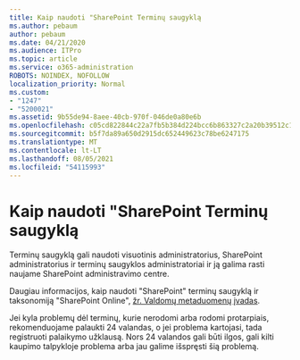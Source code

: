 ```yaml
---
title: Kaip naudoti "SharePoint Terminų saugyklą
ms.author: pebaum
author: pebaum
ms.date: 04/21/2020
ms.audience: ITPro
ms.topic: article
ms.service: o365-administration
ROBOTS: NOINDEX, NOFOLLOW
localization_priority: Normal
ms.custom:
- "1247"
- "5200021"
ms.assetid: 9b55de94-8aee-40cb-970f-046de0a80e6b
ms.openlocfilehash: c05cd822844c22a7fb5b384d224bcc6b863327c2a20b39512c16e0585e8951b7
ms.sourcegitcommit: b5f7da89a650d2915dc652449623c78be6247175
ms.translationtype: MT
ms.contentlocale: lt-LT
ms.lasthandoff: 08/05/2021
ms.locfileid: "54115993"
---
```

# <a name="how-to-use-the-sharepoint-online-term-store"></a>Kaip naudoti "SharePoint Terminų saugyklą

Terminų saugyklą gali naudoti visuotinis administratorius, SharePoint administratorius ir terminų saugyklos administratoriai ir ją galima rasti naujame SharePoint administravimo centre.
  
Daugiau informacijos, kaip naudoti "SharePoint" terminų saugyklą ir taksonomiją "SharePoint Online", [žr. Valdomų metaduomenų įvadas](https://go.microsoft.com/fwlink/?linkid=2044674&amp;clcid=0x409).
  
Jei kyla problemų dėl terminų, kurie nerodomi arba rodomi protarpiais, rekomenduojame palaukti 24 valandas, o jei problema kartojasi, tada registruoti palaikymo užklausą. Nors 24 valandos gali būti ilgos, gali kilti kaupimo talpykloje problema arba jau galime išspręsti šią problemą.
  